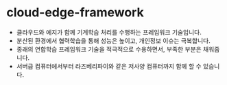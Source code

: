 # cloud-edge-framework

- 클라우드와 에지가 함께 기계학습 처리를 수행하는 프레임워크 기술입니다.
- 분산된 환경에서 협력학습을 통해 성능은 높이고, 개인정보 이슈는 극복합니다.
- 종래의 연합학습 프레임워크 기술을 적극적으로 수용하면서, 부족한 부분은 채워줍니다.
- 서버급 컴퓨터에서부터 라즈베리파이와 같은 저사양 컴퓨터까지 함께 할 수 있습니다.

